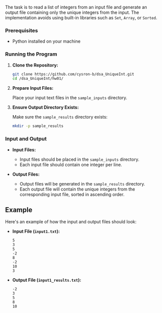 The task is to read a list of integers from an input file and generate an output file containing only the unique integers from the input. The implementation avoids using built-in libraries such as `Set`, `Array`, or `Sorted`.

### Prerequisites

- Python installed on your machine

### Running the Program

1. **Clone the Repository:**

   ```sh
   git clone https://github.com/cysron-b/dsa_UniqueInt.git
   cd /dsa_UniqueInt/hw01/
   ```

2. **Prepare Input Files:**

   Place your input text files in the `sample_inputs` directory.

3. **Ensure Output Directory Exists:**

   Make sure the `sample_results` directory exists:
   
   ```sh
   mkdir -p sample_results
   ```

### Input and Output

- **Input Files:**
  - Input files should be placed in the `sample_inputs` directory.
  - Each input file should contain one integer per line.

- **Output Files:**
  - Output files will be generated in the `sample_results` directory.
  - Each output file will contain the unique integers from the corresponding input file, sorted in ascending order.

## Example

Here's an example of how the input and output files should look:

- **Input File (`input1.txt`):**
  ```
  5
  3
  5
  -2
  8
  -2
  10
  3
  ```

- **Output File (`input1_results.txt`):**
  ```
  -2
  3
  5
  8
  10
  ```

